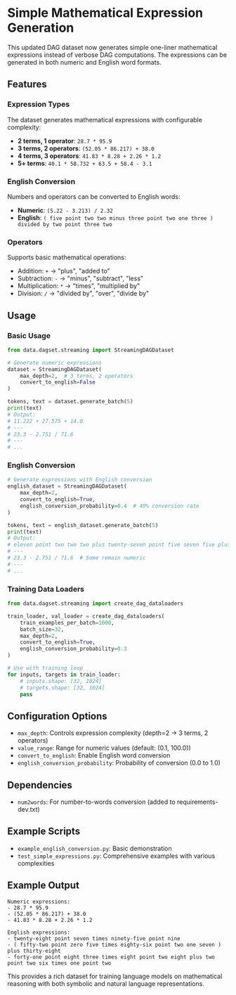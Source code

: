 # Simple Mathematical Expression Generation

This updated DAG dataset now generates simple one-liner mathematical expressions instead of verbose DAG computations. The expressions can be generated in both numeric and English word formats.

## Features

### Expression Types

The dataset generates mathematical expressions with configurable complexity:

- **2 terms, 1 operator**: `28.7 * 95.9`
- **3 terms, 2 operators**: `(52.05 * 86.217) + 38.0`
- **4 terms, 3 operators**: `41.83 * 8.28 + 2.26 * 1.2`
- **5+ terms**: `40.1 * 58.732 + 63.5 + 58.4 - 3.1`

### English Conversion

Numbers and operators can be converted to English words:

- **Numeric**: `(5.22 - 3.213) / 2.32`
- **English**: `( five point two two minus three point two one three ) divided by two point three two`

### Operators

Supports basic mathematical operations:
- Addition: `+` → "plus", "added to"  
- Subtraction: `-` → "minus", "subtract", "less"
- Multiplication: `*` → "times", "multiplied by"
- Division: `/` → "divided by", "over", "divide by"

## Usage

### Basic Usage

```python
from data.dagset.streaming import StreamingDAGDataset

# Generate numeric expressions
dataset = StreamingDAGDataset(
    max_depth=2,  # 3 terms, 2 operators
    convert_to_english=False
)

tokens, text = dataset.generate_batch(5)
print(text)
# Output: 
# 11.222 + 27.575 + 14.0
# ---
# 23.3 - 2.751 / 71.6
# ---
# ...
```

### English Conversion

```python
# Generate expressions with English conversion
english_dataset = StreamingDAGDataset(
    max_depth=2,
    convert_to_english=True,
    english_conversion_probability=0.4  # 40% conversion rate
)

tokens, text = english_dataset.generate_batch(5)
print(text)
# Output:
# eleven point two two two plus twenty-seven point five seven five plus fourteen
# ---
# 23.3 - 2.751 / 71.6  # Some remain numeric
# ---
# ...
```

### Training Data Loaders

```python
from data.dagset.streaming import create_dag_dataloaders

train_loader, val_loader = create_dag_dataloaders(
    train_examples_per_batch=1000,
    batch_size=32,
    max_depth=2,
    convert_to_english=True,
    english_conversion_probability=0.3
)

# Use with training loop
for inputs, targets in train_loader:
    # inputs.shape: [32, 1024]
    # targets.shape: [32, 1024]
    pass
```

## Configuration Options

- `max_depth`: Controls expression complexity (depth=2 → 3 terms, 2 operators)
- `value_range`: Range for numeric values (default: (0.1, 100.0))
- `convert_to_english`: Enable English word conversion
- `english_conversion_probability`: Probability of conversion (0.0 to 1.0)

## Dependencies

- `num2words`: For number-to-words conversion (added to requirements-dev.txt)

## Example Scripts

- `example_english_conversion.py`: Basic demonstration
- `test_simple_expressions.py`: Comprehensive examples with various complexities

## Example Output

```
Numeric expressions:
- 28.7 * 95.9
- (52.05 * 86.217) + 38.0  
- 41.83 * 8.28 + 2.26 * 1.2

English expressions:
- twenty-eight point seven times ninety-five point nine
- ( fifty-two point zero five times eighty-six point two one seven ) plus thirty-eight
- forty-one point eight three times eight point two eight plus two point two six times one point two
```

This provides a rich dataset for training language models on mathematical reasoning with both symbolic and natural language representations. 